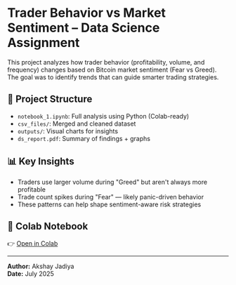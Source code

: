 # Trader Behavior vs Market Sentiment – Data Science Assignment

This project analyzes how trader behavior (profitability, volume, and frequency) changes based on Bitcoin market sentiment (Fear vs Greed). The goal was to identify trends that can guide smarter trading strategies.

## 📂 Project Structure

- `notebook_1.ipynb`: Full analysis using Python (Colab-ready)
- `csv_files/`: Merged and cleaned dataset
- `outputs/`: Visual charts for insights
- `ds_report.pdf`: Summary of findings + graphs

## 📊 Key Insights

- Traders use larger volume during "Greed" but aren't always more profitable
- Trade count spikes during "Fear" — likely panic-driven behavior
- These patterns can help shape sentiment-aware risk strategies

## 🔗 Colab Notebook

👉 [Open in Colab](YOUR_COLAB_LINK_HERE)

---

**Author:** Akshay Jadiya  
**Date:** July 2025
